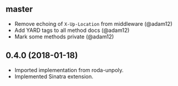 ## master

- Remove echoing of `X-Up-Location` from middleware (@adam12)
- Add YARD tags to all method docs (@adam12)
- Mark some methods private (@adam12)

## 0.4.0 (2018-01-18)
- Imported implementation from roda-unpoly.
- Implemented Sinatra extension.

